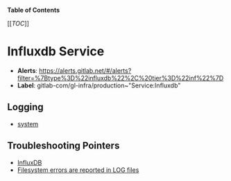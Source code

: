 <!-- MARKER: do not edit this section directly. Edit services/service-catalog.yml then run scripts/generate-docs -->

**Table of Contents**

[[_TOC_]]

# Influxdb Service

* **Alerts**: <https://alerts.gitlab.net/#/alerts?filter=%7Btype%3D%22influxdb%22%2C%20tier%3D%22inf%22%7D>
* **Label**: gitlab-com/gl-infra/production~"Service:Influxdb"

## Logging

* [system](https://log.gprd.gitlab.net/goto/bf44358a81c549827fd8142a4da59d4a)

## Troubleshooting Pointers

* [InfluxDB](manage-influxdb.md)
* [Filesystem errors are reported in LOG files](../monitoring/filesystem_alerts.md)
<!-- END_MARKER -->

<!-- ## Summary -->

<!-- ## Architecture -->

<!-- ## Performance -->

<!-- ## Scalability -->

<!-- ## Availability -->

<!-- ## Durability -->

<!-- ## Security/Compliance -->

<!-- ## Monitoring/Alerting -->

<!-- ## Links to further Documentation -->
